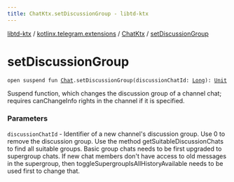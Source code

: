 ```yaml
---
title: ChatKtx.setDiscussionGroup - libtd-ktx
---
```


[libtd-ktx](../../index.html) / [kotlinx.telegram.extensions](../index.html) / [ChatKtx](index.html) / [setDiscussionGroup](./set-discussion-group.html)

# setDiscussionGroup

`open suspend fun `[`Chat`](https://tdlibx.github.io/td/docs/org/drinkless/td/libcore/telegram/TdApi.Chat.html)`.setDiscussionGroup(discussionChatId: `[`Long`](https://kotlinlang.org/api/latest/jvm/stdlib/kotlin/-long/index.html)`): `[`Unit`](https://kotlinlang.org/api/latest/jvm/stdlib/kotlin/-unit/index.html)

Suspend function, which changes the discussion group of a channel chat; requires canChangeInfo
rights in the channel if it is specified.

### Parameters

`discussionChatId` - Identifier of a new channel's discussion group. Use 0 to remove the
discussion group. Use the method getSuitableDiscussionChats to find all suitable groups. Basic
group chats needs to be first upgraded to supergroup chats. If new chat members don't have access
to old messages in the supergroup, then toggleSupergroupIsAllHistoryAvailable needs to be used
first to change that.